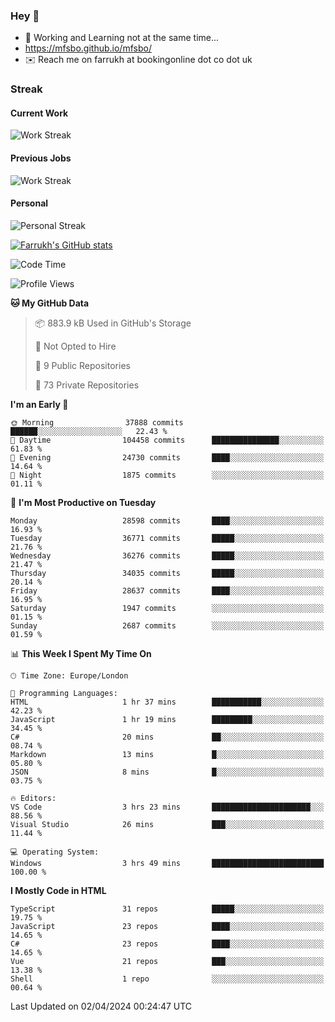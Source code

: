 ### Hey 👋

- 🏃 Working and Learning not at the same time...
- https://mfsbo.github.io/mfsbo/
- ✉️ Reach me on farrukh at bookingonline dot co dot uk

### Streak
#### Current Work
![Work Streak](https://streak-stats.demolab.com/?user=mfsbo)
#### Previous Jobs
![Work Streak](https://streak-stats.demolab.com/?user=farrukhcw)
#### Personal
![Personal Streak](https://streak-stats.demolab.com/?user=farrukhsubhani)

[![Farrukh's GitHub stats](https://github-readme-stats.vercel.app/api?username=mfsbo&hide=stars&count_private=true)](https://github.com/mfsbo/)

<!--START_SECTION:waka-->
![Code Time](http://img.shields.io/badge/Code%20Time-591%20hrs%2034%20mins-blue)

![Profile Views](http://img.shields.io/badge/Profile%20Views-30-blue)

**🐱 My GitHub Data** 

> 📦 883.9 kB Used in GitHub's Storage 
 > 
> 🚫 Not Opted to Hire
 > 
> 📜 9 Public Repositories 
 > 
> 🔑 73 Private Repositories 
 > 
**I'm an Early 🐤** 

```text
🌞 Morning                37888 commits       ██████░░░░░░░░░░░░░░░░░░░   22.43 % 
🌆 Daytime                104458 commits      ███████████████░░░░░░░░░░   61.83 % 
🌃 Evening                24730 commits       ████░░░░░░░░░░░░░░░░░░░░░   14.64 % 
🌙 Night                  1875 commits        ░░░░░░░░░░░░░░░░░░░░░░░░░   01.11 % 
```
📅 **I'm Most Productive on Tuesday** 

```text
Monday                   28598 commits       ████░░░░░░░░░░░░░░░░░░░░░   16.93 % 
Tuesday                  36771 commits       █████░░░░░░░░░░░░░░░░░░░░   21.76 % 
Wednesday                36276 commits       █████░░░░░░░░░░░░░░░░░░░░   21.47 % 
Thursday                 34035 commits       █████░░░░░░░░░░░░░░░░░░░░   20.14 % 
Friday                   28637 commits       ████░░░░░░░░░░░░░░░░░░░░░   16.95 % 
Saturday                 1947 commits        ░░░░░░░░░░░░░░░░░░░░░░░░░   01.15 % 
Sunday                   2687 commits        ░░░░░░░░░░░░░░░░░░░░░░░░░   01.59 % 
```


📊 **This Week I Spent My Time On** 

```text
🕑︎ Time Zone: Europe/London

💬 Programming Languages: 
HTML                     1 hr 37 mins        ███████████░░░░░░░░░░░░░░   42.23 % 
JavaScript               1 hr 19 mins        █████████░░░░░░░░░░░░░░░░   34.45 % 
C#                       20 mins             ██░░░░░░░░░░░░░░░░░░░░░░░   08.74 % 
Markdown                 13 mins             █░░░░░░░░░░░░░░░░░░░░░░░░   05.80 % 
JSON                     8 mins              █░░░░░░░░░░░░░░░░░░░░░░░░   03.75 % 

🔥 Editors: 
VS Code                  3 hrs 23 mins       ██████████████████████░░░   88.56 % 
Visual Studio            26 mins             ███░░░░░░░░░░░░░░░░░░░░░░   11.44 % 

💻 Operating System: 
Windows                  3 hrs 49 mins       █████████████████████████   100.00 % 
```

**I Mostly Code in HTML** 

```text
TypeScript               31 repos            █████░░░░░░░░░░░░░░░░░░░░   19.75 % 
JavaScript               23 repos            ████░░░░░░░░░░░░░░░░░░░░░   14.65 % 
C#                       23 repos            ████░░░░░░░░░░░░░░░░░░░░░   14.65 % 
Vue                      21 repos            ███░░░░░░░░░░░░░░░░░░░░░░   13.38 % 
Shell                    1 repo              ░░░░░░░░░░░░░░░░░░░░░░░░░   00.64 % 
```




 Last Updated on 02/04/2024 00:24:47 UTC
<!--END_SECTION:waka-->
<!--
**mfsbo/mfsbo** is a ✨ _special_ ✨ repository because its `README.md` (this file) appears on your GitHub profile.

Here are some ideas to get you started:

- 🔭 I’m currently working on ...
- 🌱 I’m currently learning ...
- 👯 I’m looking to collaborate on ...
- 🤔 I’m looking for help with ...
- 💬 Ask me about ...
- 📫 How to reach me: ...
- 😄 Pronouns: ...
- ⚡ Fun fact: ...
-->
